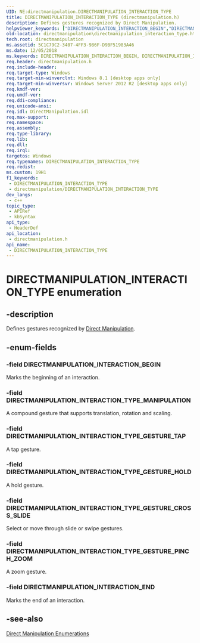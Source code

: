 ```yaml
---
UID: NE:directmanipulation.DIRECTMANIPULATION_INTERACTION_TYPE
title: DIRECTMANIPULATION_INTERACTION_TYPE (directmanipulation.h)
description: Defines gestures recognized by Direct Manipulation.
helpviewer_keywords: ["DIRECTMANIPULATION_INTERACTION_BEGIN","DIRECTMANIPULATION_INTERACTION_END","DIRECTMANIPULATION_INTERACTION_TYPE","DIRECTMANIPULATION_INTERACTION_TYPE enumeration [Direct Manipulation]","DIRECTMANIPULATION_INTERACTION_TYPE_GESTURE_CROSS_SLIDE","DIRECTMANIPULATION_INTERACTION_TYPE_GESTURE_HOLD","DIRECTMANIPULATION_INTERACTION_TYPE_GESTURE_PINCH_ZOOM","DIRECTMANIPULATION_INTERACTION_TYPE_GESTURE_TAP","DIRECTMANIPULATION_INTERACTION_TYPE_MANIPULATION","directmanipulation.directmanipulation_interaction_type","directmanipulation/DIRECTMANIPULATION_INTERACTION_BEGIN","directmanipulation/DIRECTMANIPULATION_INTERACTION_END","directmanipulation/DIRECTMANIPULATION_INTERACTION_TYPE","directmanipulation/DIRECTMANIPULATION_INTERACTION_TYPE_GESTURE_CROSS_SLIDE","directmanipulation/DIRECTMANIPULATION_INTERACTION_TYPE_GESTURE_HOLD","directmanipulation/DIRECTMANIPULATION_INTERACTION_TYPE_GESTURE_PINCH_ZOOM","directmanipulation/DIRECTMANIPULATION_INTERACTION_TYPE_GESTURE_TAP","directmanipulation/DIRECTMANIPULATION_INTERACTION_TYPE_MANIPULATION"]
old-location: directmanipulation\directmanipulation_interaction_type.htm
tech.root: directmanipulation
ms.assetid: 5C1C79C2-3407-4FF3-986F-D9BF51983A46
ms.date: 12/05/2018
ms.keywords: DIRECTMANIPULATION_INTERACTION_BEGIN, DIRECTMANIPULATION_INTERACTION_END, DIRECTMANIPULATION_INTERACTION_TYPE, DIRECTMANIPULATION_INTERACTION_TYPE enumeration [Direct Manipulation], DIRECTMANIPULATION_INTERACTION_TYPE_GESTURE_CROSS_SLIDE, DIRECTMANIPULATION_INTERACTION_TYPE_GESTURE_HOLD, DIRECTMANIPULATION_INTERACTION_TYPE_GESTURE_PINCH_ZOOM, DIRECTMANIPULATION_INTERACTION_TYPE_GESTURE_TAP, DIRECTMANIPULATION_INTERACTION_TYPE_MANIPULATION, directmanipulation.directmanipulation_interaction_type, directmanipulation/DIRECTMANIPULATION_INTERACTION_BEGIN, directmanipulation/DIRECTMANIPULATION_INTERACTION_END, directmanipulation/DIRECTMANIPULATION_INTERACTION_TYPE, directmanipulation/DIRECTMANIPULATION_INTERACTION_TYPE_GESTURE_CROSS_SLIDE, directmanipulation/DIRECTMANIPULATION_INTERACTION_TYPE_GESTURE_HOLD, directmanipulation/DIRECTMANIPULATION_INTERACTION_TYPE_GESTURE_PINCH_ZOOM, directmanipulation/DIRECTMANIPULATION_INTERACTION_TYPE_GESTURE_TAP, directmanipulation/DIRECTMANIPULATION_INTERACTION_TYPE_MANIPULATION
req.header: directmanipulation.h
req.include-header: 
req.target-type: Windows
req.target-min-winverclnt: Windows 8.1 [desktop apps only]
req.target-min-winversvr: Windows Server 2012 R2 [desktop apps only]
req.kmdf-ver: 
req.umdf-ver: 
req.ddi-compliance: 
req.unicode-ansi: 
req.idl: DirectManipulation.idl
req.max-support: 
req.namespace: 
req.assembly: 
req.type-library: 
req.lib: 
req.dll: 
req.irql: 
targetos: Windows
req.typenames: DIRECTMANIPULATION_INTERACTION_TYPE
req.redist: 
ms.custom: 19H1
f1_keywords:
 - DIRECTMANIPULATION_INTERACTION_TYPE
 - directmanipulation/DIRECTMANIPULATION_INTERACTION_TYPE
dev_langs:
 - c++
topic_type:
 - APIRef
 - kbSyntax
api_type:
 - HeaderDef
api_location:
 - directmanipulation.h
api_name:
 - DIRECTMANIPULATION_INTERACTION_TYPE
---
```


# DIRECTMANIPULATION_INTERACTION_TYPE enumeration


## -description

Defines gestures recognized by <a href="https://docs.microsoft.com/previous-versions/windows/desktop/directmanipulation/direct-manipulation-portal">Direct Manipulation</a>.

## -enum-fields

### -field DIRECTMANIPULATION_INTERACTION_BEGIN

Marks the beginning of an interaction.

### -field DIRECTMANIPULATION_INTERACTION_TYPE_MANIPULATION

A compound gesture that supports translation, rotation and scaling.

### -field DIRECTMANIPULATION_INTERACTION_TYPE_GESTURE_TAP

A tap gesture.

### -field DIRECTMANIPULATION_INTERACTION_TYPE_GESTURE_HOLD

A hold gesture.

### -field DIRECTMANIPULATION_INTERACTION_TYPE_GESTURE_CROSS_SLIDE

Select or move through slide or swipe gestures.

### -field DIRECTMANIPULATION_INTERACTION_TYPE_GESTURE_PINCH_ZOOM

A zoom gesture.

### -field DIRECTMANIPULATION_INTERACTION_END

Marks the end of an interaction.

## -see-also

<a href="https://docs.microsoft.com/previous-versions/windows/desktop/directmanipulation/direct-manipulation-enumerations">Direct Manipulation Enumerations</a>

